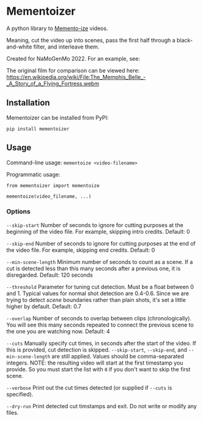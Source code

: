 # Mementoizer

A python library to [Memento-ize](https://en.wikipedia.org/wiki/Memento_(film)) videos.

Meaning, cut the video up into scenes, pass the first half through a black-and-white filter, and interleave them.

Created for NaMoGenMo 2022. For an example, see:


The original film for comparison can be viewed here:
https://en.wikipedia.org/wiki/File:The_Memphis_Belle_-_A_Story_of_a_Flying_Fortress.webm

## Installation
Mementoizer can be installed from PyPI:

`pip install mementoizer`

## Usage

Command-line usage:
`mementoize <video-filename>`

Programmatic usage:
```
from mementoizer import mementoize

mementoize(video_filename, ...)
```

### Options

`--skip-start` Number of seconds to ignore for cutting purposes at the beginning of the video file. For example, skipping intro credits. Default: 0

`--skip-end` Number of seconds to ignore for cutting purposes at the end of the video file. For example, skipping end credits. Default: 0

`--min-scene-length` Minimum number of seconds to count as a scene. If a cut is detected less than this many seconds after a previous one, it is disregarded. Default: 120 seconds

`--threshold` Parameter for tuning cut detection. Must be a float between 0 and 1. Typical values for normal shot detection are 0.4-0.6. Since we are trying to detect _scene_ boundaries rather than plain shots, it's set a little higher by default. Default: 0.7

`--overlap` Number of seconds to overlap between clips (chronologically). You will see this many seconds repeated to connect the previous scene to the one you are watching now. Default: 4

`--cuts` Manually specify cut times, in seconds after the start of the video. If this is provided, cut detection is skipped. `--skip-start`, `--skip-end`, and `--min-scene-length` are still applied. Values should be comma-separated integers.
NOTE: the resulting video will start at the first timestamp you provide. So you must start the list with `0` if you don't want to skip the first scene.

`--verbose` Print out the cut times detected (or supplied if `--cuts` is specified).

`--dry-run` Print detected cut timstamps and exit. Do not write or modify any files.
